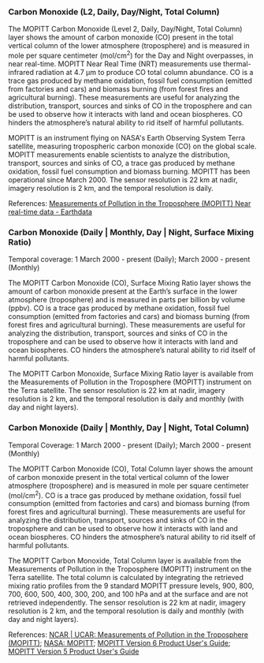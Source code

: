 ### Carbon Monoxide (L2, Daily, Day/Night, Total Column)

The MOPITT Carbon Monoxide (Level 2, Daily, Day/Night, Total Column) layer shows the amount of carbon monoxide (CO) present in the total vertical column of the lower atmosphere (troposphere) and is measured in mole per square centimeter (mol/cm<sup>2</sup>) for the Day and Night overpasses, in near real-time. MOPITT Near Real Time (NRT) measurements use thermal-infrared radiation at 4.7 µm to produce CO total column abundance. CO is a trace gas produced by methane oxidation, fossil fuel consumption (emitted from factories and cars) and biomass burning (from forest fires and agricultural burning). These measurements are useful for analyzing the distribution, transport, sources and sinks of CO in the troposphere and can be used to observe how it interacts with land and ocean biospheres. CO hinders the atmosphere’s natural ability to rid itself of harmful pollutants.

MOPITT is an instrument flying on NASA's Earth Observing System Terra satellite, measuring tropospheric carbon monoxide (CO) on the global scale. MOPITT measurements enable scientists to analyze the distribution, transport, sources and sinks of CO, a trace gas produced by methane oxidation, fossil fuel consumption and biomass burning. MOPITT has been operational since March 2000. The sensor resolution is 22 km at nadir, imagery resolution is 2 km, and the temporal resolution is daily.

References: [Measurements of Pollution in the Troposphere (MOPITT) Near real-time data - Earthdata](https://earthdata.nasa.gov/earth-observation-data/near-real-time/download-nrt-data/mopitt-nrt)
### Carbon Monoxide (Daily | Monthly, Day | Night, Surface Mixing Ratio)
Temporal coverage: 1 March 2000 - present (Daily); March 2000 - present (Monthly)

The MOPITT Carbon Monoxide (CO), Surface Mixing Ratio layer shows the amount of carbon monoxide present at the Earth’s surface in the lower atmosphere (troposphere) and is measured in parts per billion by volume (ppbv). CO is a trace gas produced by methane oxidation, fossil fuel consumption (emitted from factories and cars) and biomass burning (from forest fires and agricultural burning). These measurements are useful for analyzing the distribution, transport, sources and sinks of CO in the troposphere and can be used to observe how it interacts with land and ocean biospheres. CO hinders the atmosphere’s natural ability to rid itself of harmful pollutants.

The MOPITT Carbon Monoxide, Surface Mixing Ratio layer is available from the Measurements of Pollution in the Troposphere (MOPITT) instrument on the Terra satellite. The sensor resolution is 22 km at nadir, imagery resolution is 2 km, and the temporal resolution is daily and monthly (with day and night layers).

### Carbon Monoxide (Daily | Monthly, Day | Night, Total Column)
Temporal Coverage: 1 March 2000 - present (Daily); March 2000 - present (Monthly)

The MOPITT Carbon Monoxide (CO), Total Column layer shows the amount of carbon monoxide present in the total vertical column of the lower atmosphere (troposphere) and is measured in mole per square centimeter (mol/cm<sup>2</sup>). CO is a trace gas produced by methane oxidation, fossil fuel consumption (emitted from factories and cars) and biomass burning (from forest fires and agricultural burning). These measurements are useful for analyzing the distribution, transport, sources and sinks of CO in the troposphere and can be used to observe how it interacts with land and ocean biospheres. CO hinders the atmosphere’s natural ability to rid itself of harmful pollutants.

The MOPITT Carbon Monoxide, Total Column layer is available from the Measurements of Pollution in the Troposphere (MOPITT) instrument on the Terra satellite. The total column is calculated by integrating the retrieved mixing ratio profiles from the 9 standard MOPITT pressure levels, 900, 800, 700, 600, 500, 400, 300, 200, and 100 hPa and at the surface and are not retrieved independently. The sensor resolution is 22 km at nadir, imagery resolution is 2 km, and the temporal resolution is daily and monthly (with day and night layers).

References: [NCAR | UCAR: Measurements of Pollution in the Troposphere (MOPITT)](https://www2.acom.ucar.edu/mopitt); [NASA: MOPITT](https://terra.nasa.gov/about/terra-instruments/mopitt); [MOPITT Version 6 Product User's Guide](https://www2.acom.ucar.edu/sites/default/files/mopitt/v6_users_guide_201309.pdf); [MOPITT Version 5 Product User's Guide](https://www2.acom.ucar.edu/sites/default/files/mopitt/v5_users_guide_beta.pdf)
